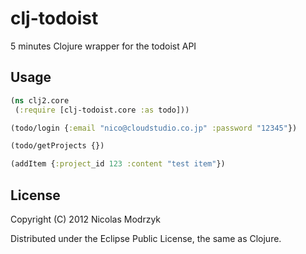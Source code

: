 # clj-todoist

5 minutes Clojure wrapper for the todoist API

## Usage

```clojure
(ns clj2.core
 (:require [clj-todoist.core :as todo]))

(todo/login {:email "nico@cloudstudio.co.jp" :password "12345"})

(todo/getProjects {})

(addItem {:project_id 123 :content "test item"})
```

## License

Copyright (C) 2012 Nicolas Modrzyk

Distributed under the Eclipse Public License, the same as Clojure.
